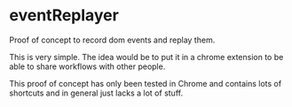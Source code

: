 # eventReplayer
Proof of concept to record dom events and replay them.

This is very simple. The idea would be to put it in a chrome extension to be able to share workflows with other people.

This proof of concept has only been tested in Chrome and contains lots of shortcuts and in general just lacks a lot of stuff.
